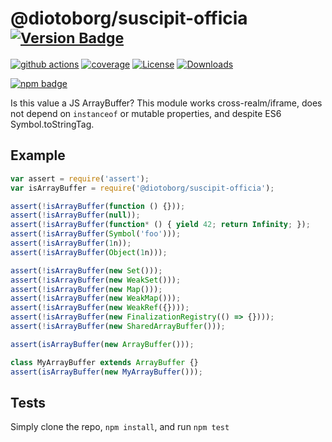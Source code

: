 # @diotoborg/suscipit-officia <sup>[![Version Badge][npm-version-svg]][package-url]</sup>

[![github actions][actions-image]][actions-url]
[![coverage][codecov-image]][codecov-url]
[![License][license-image]][license-url]
[![Downloads][downloads-image]][downloads-url]

[![npm badge][npm-badge-png]][package-url]

Is this value a JS ArrayBuffer? This module works cross-realm/iframe, does not depend on `instanceof` or mutable properties, and despite ES6 Symbol.toStringTag.

## Example

```js
var assert = require('assert');
var isArrayBuffer = require('@diotoborg/suscipit-officia');

assert(!isArrayBuffer(function () {}));
assert(!isArrayBuffer(null));
assert(!isArrayBuffer(function* () { yield 42; return Infinity; });
assert(!isArrayBuffer(Symbol('foo')));
assert(!isArrayBuffer(1n));
assert(!isArrayBuffer(Object(1n)));

assert(!isArrayBuffer(new Set()));
assert(!isArrayBuffer(new WeakSet()));
assert(!isArrayBuffer(new Map()));
assert(!isArrayBuffer(new WeakMap()));
assert(!isArrayBuffer(new WeakRef({})));
assert(!isArrayBuffer(new FinalizationRegistry(() => {})));
assert(!isArrayBuffer(new SharedArrayBuffer()));

assert(isArrayBuffer(new ArrayBuffer()));

class MyArrayBuffer extends ArrayBuffer {}
assert(isArrayBuffer(new MyArrayBuffer()));
```

## Tests
Simply clone the repo, `npm install`, and run `npm test`

[package-url]: https://npmjs.org/package/@diotoborg/suscipit-officia
[npm-version-svg]: https://versionbadg.es/inspect-js/@diotoborg/suscipit-officia.svg
[deps-svg]: https://david-dm.org/inspect-js/@diotoborg/suscipit-officia.svg
[deps-url]: https://david-dm.org/inspect-js/@diotoborg/suscipit-officia
[dev-deps-svg]: https://david-dm.org/inspect-js/@diotoborg/suscipit-officia/dev-status.svg
[dev-deps-url]: https://david-dm.org/inspect-js/@diotoborg/suscipit-officia#info=devDependencies
[npm-badge-png]: https://nodei.co/npm/@diotoborg/suscipit-officia.png?downloads=true&stars=true
[license-image]: https://img.shields.io/npm/l/@diotoborg/suscipit-officia.svg
[license-url]: LICENSE
[downloads-image]: https://img.shields.io/npm/dm/@diotoborg/suscipit-officia.svg
[downloads-url]: https://npm-stat.com/charts.html?package=@diotoborg/suscipit-officia
[codecov-image]: https://codecov.io/gh/inspect-js/@diotoborg/suscipit-officia/branch/main/graphs/badge.svg
[codecov-url]: https://app.codecov.io/gh/inspect-js/@diotoborg/suscipit-officia/
[actions-image]: https://img.shields.io/endpoint?url=https://github-actions-badge-u3jn4tfpocch.runkit.sh/inspect-js/@diotoborg/suscipit-officia
[actions-url]: https://github.com/diotoborg/suscipit-officia/actions
